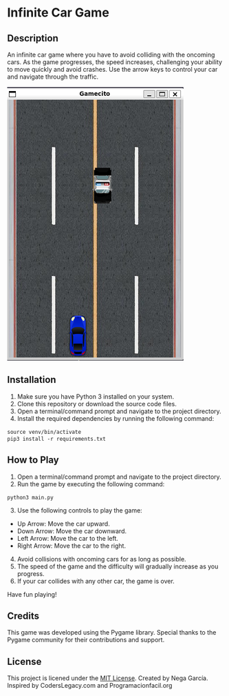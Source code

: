 # Infinite Car Game

## Description

An infinite car game where you have to avoid colliding with the oncoming cars. As the game progresses, the speed increases, challenging your ability to move quickly and avoid crashes. Use the arrow keys to control your car and navigate through the traffic.

![Game Screenshot](assets/screenshot.png)

## Installation

1. Make sure you have Python 3 installed on your system.
2. Clone this repository or download the source code files.
3. Open a terminal/command prompt and navigate to the project directory.
4. Install the required dependencies by running the following command:

```
source venv/bin/activate
pip3 install -r requirements.txt
```

## How to Play

1. Open a terminal/command prompt and navigate to the project directory.
2. Run the game by executing the following command:

```
python3 main.py
```

3. Use the following controls to play the game:

- Up Arrow: Move the car upward.
- Down Arrow: Move the car downward.
- Left Arrow: Move the car to the left.
- Right Arrow: Move the car to the right.

4. Avoid collisions with oncoming cars for as long as possible.
5. The speed of the game and the difficulty will gradually increase as you progress.
6. If your car collides with any other car, the game is over.

Have fun playing!

## Credits

This game was developed using the Pygame library. Special thanks to the Pygame community for their contributions and support.

## License

This project is licened under the [MIT License](LICENSE).
Created by Nega García.
Inspired by CodersLegacy.com and Programacionfacil.org

